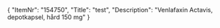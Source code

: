 {
  "ItemNr": "154750",
  "Title": "test",
  "Description": "Venlafaxin Actavis, depotkapsel, hård 150 mg"
}